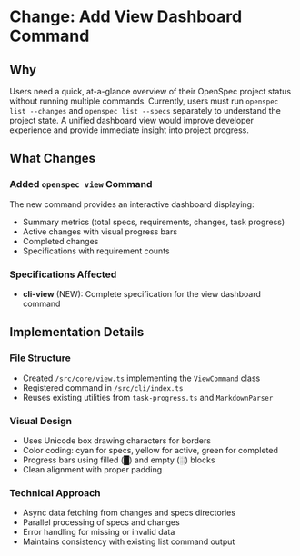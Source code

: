 # Change: Add View Dashboard Command

## Why

Users need a quick, at-a-glance overview of their OpenSpec project status without running multiple commands. Currently, users must run `openspec list --changes` and `openspec list --specs` separately to understand the project state. A unified dashboard view would improve developer experience and provide immediate insight into project progress.

## What Changes

### Added `openspec view` Command

The new command provides an interactive dashboard displaying:
- Summary metrics (total specs, requirements, changes, task progress)
- Active changes with visual progress bars
- Completed changes
- Specifications with requirement counts

### Specifications Affected

- **cli-view** (NEW): Complete specification for the view dashboard command

## Implementation Details

### File Structure
- Created `/src/core/view.ts` implementing the `ViewCommand` class
- Registered command in `/src/cli/index.ts`
- Reuses existing utilities from `task-progress.ts` and `MarkdownParser`

### Visual Design
- Uses Unicode box drawing characters for borders
- Color coding: cyan for specs, yellow for active, green for completed
- Progress bars using filled (█) and empty (░) blocks
- Clean alignment with proper padding

### Technical Approach
- Async data fetching from changes and specs directories
- Parallel processing of specs and changes
- Error handling for missing or invalid data
- Maintains consistency with existing list command output